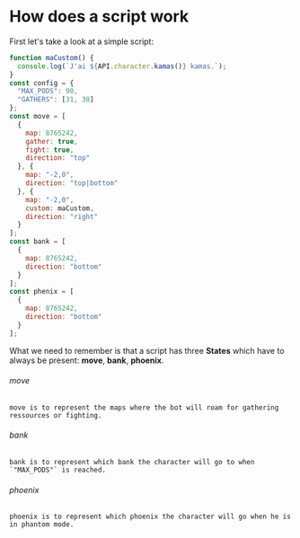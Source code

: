 # How does a script work

First let's take a look at a simple script:

```js
function maCustom() {
  console.log(`J'ai ${API.character.kamas()} kamas.`);
}
const config = {
  "MAX_PODS": 90,
  "GATHERS": [31, 38]
};
const move = [
  {
    map: 8765242,
    gather: true,
    fight: true,
    direction: "top"
  }, {
    map: "-2,0",
    direction: "top|bottom"
  }, {
    map: "-2,0",
    custom: maCustom,
    direction: "right"
  }
];
const bank = [
  {
    map: 8765242,
    direction: "bottom"
  }
];
const phenix = [
  {
    map: 8765242,
    direction: "bottom"
  }
];
```

What we need to remember is that a script has three **States** which have to always be present: **move**, **bank**, **phoenix**.

######  move

    move is to represent the maps where the bot will roam for gathering ressources or fighting.

###### bank

    bank is to represent which bank the character will go to when `"MAX_PODS"` is reached.

###### phoenix

    phoenix is to represent which phoenix the character will go when he is in phantom mode.








